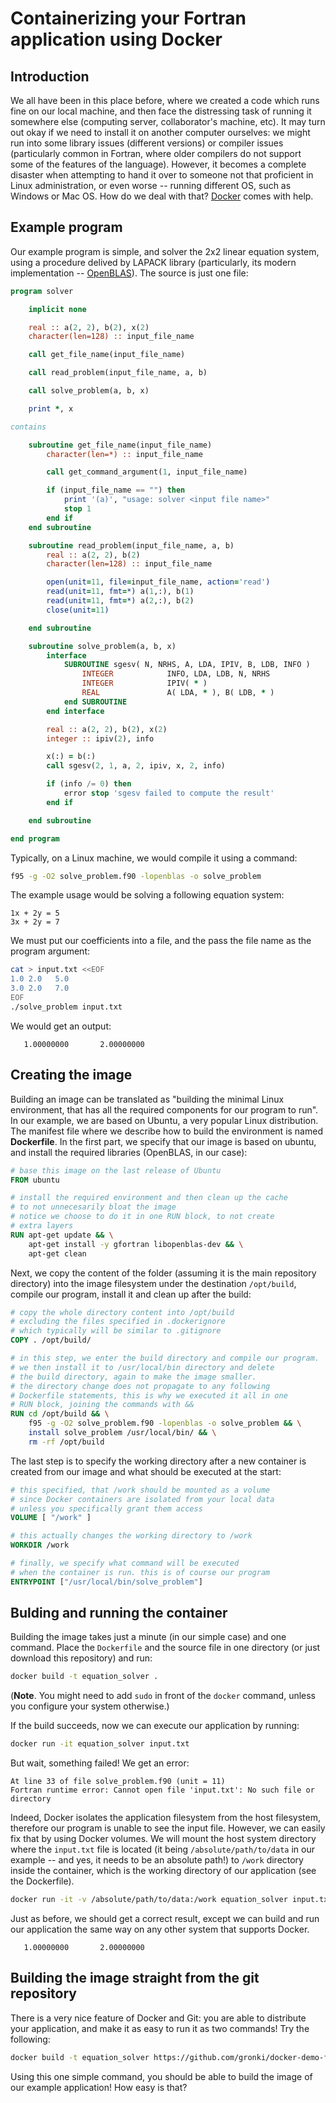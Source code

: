 # Containerizing your Fortran application using Docker

## Introduction

We all have been in this place before, where we created a code which runs fine on our local machine, and then face the distressing task of running it somewhere else (computing server, collaborator's machine, etc). It may turn out okay if we need to install it on another computer ourselves: we might run into some library issues (different versions) or compiler issues (particularly common in Fortran, where older compilers do not support some of the features of the language). However, it becomes a complete disaster when attempting to hand it over to someone not that proficient in Linux administration, or even worse -- running different OS, such as Windows or Mac OS. How do we deal with that? [Docker](https://docs.docker.com/get-started/overview/) comes with help.

## Example program

Our example program is simple, and solver the 2x2 linear equation system, using a procedure delived by LAPACK library (particularly, its modern implementation -- [OpenBLAS](https://www.openblas.net/)). The source is just one file:

```fortran
program solver

    implicit none

    real :: a(2, 2), b(2), x(2)
    character(len=128) :: input_file_name

    call get_file_name(input_file_name)

    call read_problem(input_file_name, a, b)

    call solve_problem(a, b, x)

    print *, x

contains

    subroutine get_file_name(input_file_name)
        character(len=*) :: input_file_name

        call get_command_argument(1, input_file_name)

        if (input_file_name == "") then
            print '(a)', "usage: solver <input file name>"
            stop 1
        end if
    end subroutine

    subroutine read_problem(input_file_name, a, b)
        real :: a(2, 2), b(2)
        character(len=128) :: input_file_name

        open(unit=11, file=input_file_name, action='read')
        read(unit=11, fmt=*) a(1,:), b(1)
        read(unit=11, fmt=*) a(2,:), b(2)
        close(unit=11)

    end subroutine

    subroutine solve_problem(a, b, x)
        interface
            SUBROUTINE sgesv( N, NRHS, A, LDA, IPIV, B, LDB, INFO )
                INTEGER            INFO, LDA, LDB, N, NRHS
                INTEGER            IPIV( * )
                REAL               A( LDA, * ), B( LDB, * )
            end SUBROUTINE
        end interface

        real :: a(2, 2), b(2), x(2)
        integer :: ipiv(2), info

        x(:) = b(:)
        call sgesv(2, 1, a, 2, ipiv, x, 2, info)

        if (info /= 0) then
            error stop 'sgesv failed to compute the result'
        end if

    end subroutine

end program
```

Typically, on a Linux machine, we would compile it using a command:

```bash
f95 -g -O2 solve_problem.f90 -lopenblas -o solve_problem
```

The example usage would be solving a following equation system:

```
1x + 2y = 5
3x + 2y = 7
```

We must put our coefficients into a file, and the pass the file name as the program argument:

```bash
cat > input.txt <<EOF
1.0 2.0   5.0
3.0 2.0   7.0
EOF
./solve_problem input.txt
```

We would get an output:

```
   1.00000000       2.00000000    
```

## Creating the image

Building an image can be translated as "building the minimal Linux environment, that has all the required components for our program to run". In our example, we are based on Ubuntu, a very popular Linux distribution. The manifest file where we describe how to build the environment is named **Dockerfile**. In the first part, we specify that our image is based on ubuntu, and install the required libraries (OpenBLAS, in our case):

```Dockerfile
# base this image on the last release of Ubuntu
FROM ubuntu

# install the required environment and then clean up the cache
# to not unnecesarily bloat the image
# notice we choose to do it in one RUN block, to not create
# extra layers
RUN apt-get update && \
    apt-get install -y gfortran libopenblas-dev && \
    apt-get clean
```

Next, we copy the content of the folder (assuming it is the main repository directory) into the image filesystem under the destination ``/opt/build``, compile our program, install it and clean up after the build:

```Dockerfile
# copy the whole directory content into /opt/build
# excluding the files specified in .dockerignore
# which typically will be similar to .gitignore
COPY . /opt/build/

# in this step, we enter the build directory and compile our program.
# we then install it to /usr/local/bin directory and delete
# the build directory, again to make the image smaller.
# the directory change does not propagate to any following
# Dockerfile statements, this is why we executed it all in one
# RUN block, joining the commands with &&
RUN cd /opt/build && \
    f95 -g -O2 solve_problem.f90 -lopenblas -o solve_problem && \
    install solve_problem /usr/local/bin/ && \
    rm -rf /opt/build
```

The last step is to specify the working directory after a new container is created from our image and what should be executed at the start:

```Dockerfile
# this specified, that /work should be mounted as a volume
# since Docker containers are isolated from your local data
# unless you specifically grant them access
VOLUME [ "/work" ]

# this actually changes the working directory to /work
WORKDIR /work

# finally, we specify what command will be executed
# when the container is run. this is of course our program
ENTRYPOINT ["/usr/local/bin/solve_problem"]
```

## Bulding and running the container

Building the image takes just a minute (in our simple case) and one command. Place the ``Dockerfile`` and the source file in one directory (or just download this repository) and run:

```bash
docker build -t equation_solver .
```

(**Note**. You might need to add ``sudo`` in front of the ``docker`` command, unless you configure your system otherwise.)

If the build succeeds, now we can execute our application by running:

```bash
docker run -it equation_solver input.txt
```

But wait, something failed! We get an error:

```
At line 33 of file solve_problem.f90 (unit = 11)
Fortran runtime error: Cannot open file 'input.txt': No such file or directory
```

Indeed, Docker isolates the application filesystem from the host filesystem, therefore our program is unable to see the input file. However, we can easily fix that by using Docker volumes. We will mount the host system directory where the ``input.txt`` file is located (it being ``/absolute/path/to/data`` in our example -- and yes, it needs to be an absolute path!) to ``/work`` directory inside the container, which is the working directory of our application (see the Dockerfile).

```bash
docker run -it -v /absolute/path/to/data:/work equation_solver input.txt
```

Just as before, we should get a correct result, except we can build and run our application the same way on any other system that supports Docker.

```
   1.00000000       2.00000000    
```

## Building the image straight from the git repository

There is a very nice feature of Docker and Git: you are able to distribute your application, and make it as easy to run it as two commands! Try the following:

```bash
docker build -t equation_solver https://github.com/gronki/docker-demo-fortran.git
```

Using this one simple command, you should be able to build the image of our example application! How easy is that?
